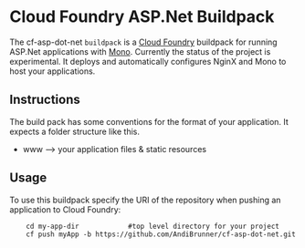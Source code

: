 Cloud Foundry ASP.Net Buildpack
===============================


The cf-asp-dot-net <code>buildpack</code> is a <a href="http://www.cloudfoundry.com" title="Cloud Foundry">Cloud Foundry</a> buildpack for running ASP.Net applications with <a href="http://www.mono-project.com" title="Mono">Mono</a>. Currently the status of the project is experimental. It deploys and automatically configures NginX and Mono to host your applications.


Instructions
------------


The build pack has some conventions for the format of your application. It expects a folder structure like this.

- www --> your application files & static resources</li>

Usage
-----

To use this buildpack specify the URI of the repository when pushing an application to Cloud Foundry:

		cd my-app-dir			 #top level directory for your project
		cf push myApp -b https://github.com/AndiBrunner/cf-asp-dot-net.git
